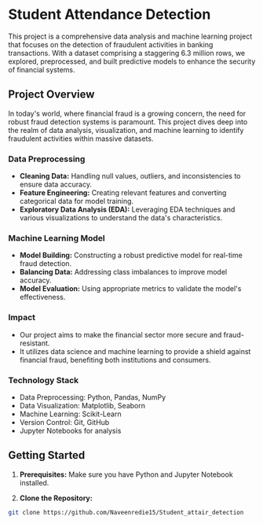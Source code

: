 # Student Attendance Detection

This project is a comprehensive data analysis and machine learning project that focuses on the detection of fraudulent activities in banking transactions. With a dataset comprising a staggering 6.3 million rows, we explored, preprocessed, and built predictive models to enhance the security of financial systems.

## Project Overview

In today's world, where financial fraud is a growing concern, the need for robust fraud detection systems is paramount. This project dives deep into the realm of data analysis, visualization, and machine learning to identify fraudulent activities within massive datasets.

### Data Preprocessing

- **Cleaning Data:** Handling null values, outliers, and inconsistencies to ensure data accuracy.
- **Feature Engineering:** Creating relevant features and converting categorical data for model training.
- **Exploratory Data Analysis (EDA):** Leveraging EDA techniques and various visualizations to understand the data's characteristics.

### Machine Learning Model

- **Model Building:** Constructing a robust predictive model for real-time fraud detection.
- **Balancing Data:** Addressing class imbalances to improve model accuracy.
- **Model Evaluation:** Using appropriate metrics to validate the model's effectiveness.

### Impact

- Our project aims to make the financial sector more secure and fraud-resistant.
- It utilizes data science and machine learning to provide a shield against financial fraud, benefiting both institutions and consumers.

### Technology Stack

- Data Preprocessing: Python, Pandas, NumPy
- Data Visualization: Matplotlib, Seaborn
- Machine Learning: Scikit-Learn
- Version Control: Git, GitHub
- Jupyter Notebooks for analysis

## Getting Started

1. **Prerequisites:** Make sure you have Python and Jupyter Notebook installed.

2. **Clone the Repository:**

```bash
git clone https://github.com/Naveenredie15/Student_attair_detection